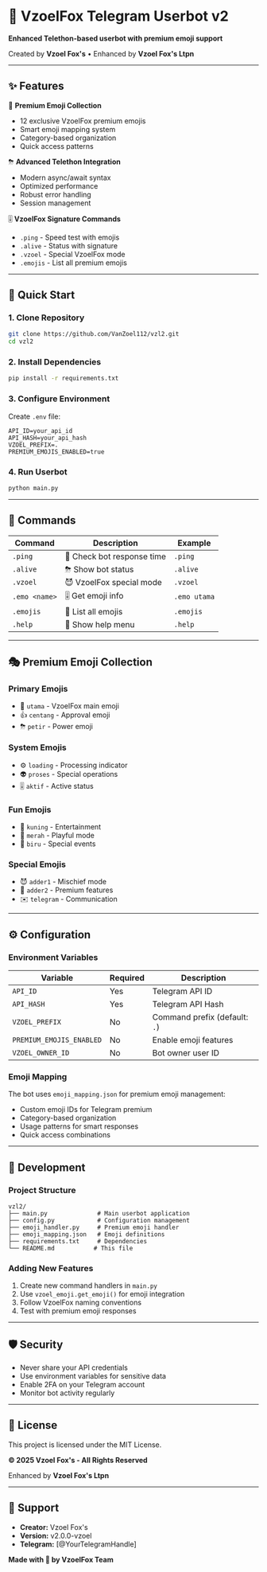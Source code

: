 # 🦊 VzoelFox Telegram Userbot v2

**Enhanced Telethon-based userbot with premium emoji support**

Created by **Vzoel Fox's** • Enhanced by **Vzoel Fox's Ltpn**

---

## ✨ Features

🤩 **Premium Emoji Collection**
- 12 exclusive VzoelFox premium emojis
- Smart emoji mapping system  
- Category-based organization
- Quick access patterns

⛈ **Advanced Telethon Integration**
- Modern async/await syntax
- Optimized performance
- Robust error handling
- Session management

🎚 **VzoelFox Signature Commands**
- `.ping` - Speed test with emojis
- `.alive` - Status with signature
- `.vzoel` - Special VzoelFox mode
- `.emojis` - List all premium emojis

---

## 🚀 Quick Start

### 1. Clone Repository
```bash
git clone https://github.com/VanZoel112/vzl2.git
cd vzl2
```

### 2. Install Dependencies
```bash
pip install -r requirements.txt
```

### 3. Configure Environment
Create `.env` file:
```env
API_ID=your_api_id
API_HASH=your_api_hash
VZOEL_PREFIX=.
PREMIUM_EMOJIS_ENABLED=true
```

### 4. Run Userbot
```bash
python main.py
```

---

## 🤖 Commands

| Command | Description | Example |
|---------|-------------|---------|
| `.ping` | 🤩 Check bot response time | `.ping` |
| `.alive` | ⛈ Show bot status | `.alive` |
| `.vzoel` | 😈 VzoelFox special mode | `.vzoel` |
| `.emo <name>` | 🎚 Get emoji info | `.emo utama` |
| `.emojis` | 📱 List all emojis | `.emojis` |
| `.help` | 🤪 Show help menu | `.help` |

---

## 🎭 Premium Emoji Collection

### Primary Emojis
- 🤩 `utama` - VzoelFox main emoji
- 👍 `centang` - Approval emoji
- ⛈ `petir` - Power emoji

### System Emojis  
- ⚙️ `loading` - Processing indicator
- 👽 `proses` - Special operations
- 🎚 `aktif` - Active status

### Fun Emojis
- 🍿 `kuning` - Entertainment
- 🤪 `merah` - Playful mode
- 🎅 `biru` - Special events

### Special Emojis
- 😈 `adder1` - Mischief mode
- 💟 `adder2` - Premium features
- ✉️ `telegram` - Communication

---

## ⚙️ Configuration

### Environment Variables

| Variable | Required | Description |
|----------|----------|-------------|
| `API_ID` | Yes | Telegram API ID |
| `API_HASH` | Yes | Telegram API Hash |
| `VZOEL_PREFIX` | No | Command prefix (default: `.`) |
| `PREMIUM_EMOJIS_ENABLED` | No | Enable emoji features |
| `VZOEL_OWNER_ID` | No | Bot owner user ID |

### Emoji Mapping

The bot uses `emoji_mapping.json` for premium emoji management:
- Custom emoji IDs for Telegram premium
- Category-based organization
- Usage patterns for smart responses
- Quick access combinations

---

## 🔧 Development

### Project Structure
```
vzl2/
├── main.py              # Main userbot application
├── config.py            # Configuration management
├── emoji_handler.py     # Premium emoji handler
├── emoji_mapping.json   # Emoji definitions
├── requirements.txt     # Dependencies
└── README.md           # This file
```

### Adding New Features
1. Create new command handlers in `main.py`
2. Use `vzoel_emoji.get_emoji()` for emoji integration
3. Follow VzoelFox naming conventions
4. Test with premium emoji responses

---

## 🛡️ Security

- Never share your API credentials
- Use environment variables for sensitive data
- Enable 2FA on your Telegram account
- Monitor bot activity regularly

---

## 📄 License

This project is licensed under the MIT License.

**© 2025 Vzoel Fox's - All Rights Reserved**

Enhanced by **Vzoel Fox's Ltpn**

---

## 🤝 Support

- **Creator:** Vzoel Fox's
- **Version:** v2.0.0-vzoel
- **Telegram:** [@YourTelegramHandle]

**Made with 🦊 by VzoelFox Team**